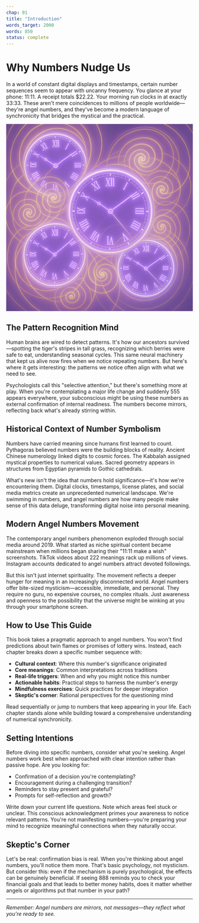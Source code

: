 ```yaml
---
chap: 01
title: "Introduction"
words_target: 2000
words: 850
status: complete
---
```


# Why Numbers Nudge Us

In a world of constant digital displays and timestamps, certain number sequences seem to appear with uncanny frequency. You glance at your phone: 11:11. A receipt totals $22.22. Your morning run clocks in at exactly 33:33. These aren't mere coincidences to millions of people worldwide—they're angel numbers, and they've become a modern language of synchronicity that bridges the mystical and the practical.

![Ethereal clock faces overlapping with golden spiral patterns, soft violet glow](../assets/images/ethereal_clock_faces_f92e485f.png)

## The Pattern Recognition Mind

Human brains are wired to detect patterns. It's how our ancestors survived—spotting the tiger's stripes in tall grass, recognizing which berries were safe to eat, understanding seasonal cycles. This same neural machinery that kept us alive now fires when we notice repeating numbers. But here's where it gets interesting: the patterns we notice often align with what we need to see.

Psychologists call this "selective attention," but there's something more at play. When you're contemplating a major life change and suddenly 555 appears everywhere, your subconscious might be using these numbers as external confirmation of internal readiness. The numbers become mirrors, reflecting back what's already stirring within.

## Historical Context of Number Symbolism

Numbers have carried meaning since humans first learned to count. Pythagoras believed numbers were the building blocks of reality. Ancient Chinese numerology linked digits to cosmic forces. The Kabbalah assigned mystical properties to numerical values. Sacred geometry appears in structures from Egyptian pyramids to Gothic cathedrals.

What's new isn't the idea that numbers hold significance—it's how we're encountering them. Digital clocks, timestamps, license plates, and social media metrics create an unprecedented numerical landscape. We're swimming in numbers, and angel numbers are how many people make sense of this data deluge, transforming digital noise into personal meaning.

## Modern Angel Numbers Movement

The contemporary angel numbers phenomenon exploded through social media around 2019. What started as niche spiritual content became mainstream when millions began sharing their "11:11 make a wish" screenshots. TikTok videos about 222 meanings rack up millions of views. Instagram accounts dedicated to angel numbers attract devoted followings.

But this isn't just internet spirituality. The movement reflects a deeper hunger for meaning in an increasingly disconnected world. Angel numbers offer bite-sized mysticism—accessible, immediate, and personal. They require no guru, no expensive courses, no complex rituals. Just awareness and openness to the possibility that the universe might be winking at you through your smartphone screen.

## How to Use This Guide

This book takes a pragmatic approach to angel numbers. You won't find predictions about twin flames or promises of lottery wins. Instead, each chapter breaks down a specific number sequence with:

- **Cultural context**: Where this number's significance originated
- **Core meanings**: Common interpretations across traditions
- **Real-life triggers**: When and why you might notice this number
- **Actionable habits**: Practical steps to harness the number's energy
- **Mindfulness exercises**: Quick practices for deeper integration
- **Skeptic's corner**: Rational perspectives for the questioning mind

Read sequentially or jump to numbers that keep appearing in your life. Each chapter stands alone while building toward a comprehensive understanding of numerical synchronicity.

## Setting Intentions

Before diving into specific numbers, consider what you're seeking. Angel numbers work best when approached with clear intention rather than passive hope. Are you looking for:

- Confirmation of a decision you're contemplating?
- Encouragement during a challenging transition?
- Reminders to stay present and grateful?
- Prompts for self-reflection and growth?

Write down your current life questions. Note which areas feel stuck or unclear. This conscious acknowledgment primes your awareness to notice relevant patterns. You're not manifesting numbers—you're preparing your mind to recognize meaningful connections when they naturally occur.

## **Skeptic's Corner**

Let's be real: confirmation bias is real. When you're thinking about angel numbers, you'll notice them more. That's basic psychology, not mysticism. But consider this: even if the mechanism is purely psychological, the effects can be genuinely beneficial. If seeing 888 reminds you to check your financial goals and that leads to better money habits, does it matter whether angels or algorithms put that number in your path?

---

*Remember: Angel numbers are mirrors, not messages—they reflect what you're ready to see.*
